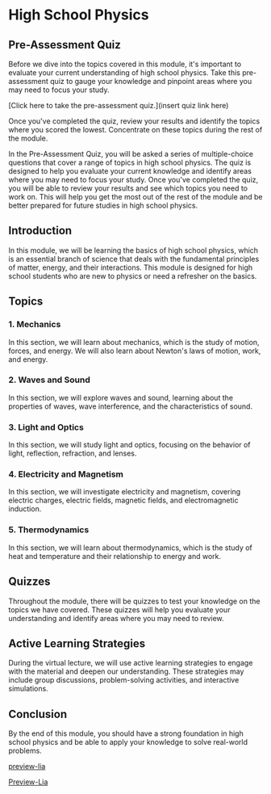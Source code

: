 <!--
author:   U. Anthony Omegbu
email:    anthonyomegbu@gmail.com
version:  0.0.1

tags:     LiaScript, education, OER

logo:     https://your-logo-url.com/logo.jpg

comment:  This document is a simple LiaScript course example.

-->

# High School Physics

## Pre-Assessment Quiz

Before we dive into the topics covered in this module, it's important to evaluate your current understanding of high school physics. Take this pre-assessment quiz to gauge your knowledge and pinpoint areas where you may need to focus your study.

[Click here to take the pre-assessment quiz.](insert quiz link here)

Once you've completed the quiz, review your results and identify the topics where you scored the lowest. Concentrate on these topics during the rest of the module.

In the Pre-Assessment Quiz, you will be asked a series of multiple-choice questions that cover a range of topics in high school physics. The quiz is designed to help you evaluate your current knowledge and identify areas where you may need to focus your study. Once you've completed the quiz, you will be able to review your results and see which topics you need to work on. This will help you get the most out of the rest of the module and be better prepared for future studies in high school physics.

## Introduction

In this module, we will be learning the basics of high school physics, which is an essential branch of science that deals with the fundamental principles of matter, energy, and their interactions. This module is designed for high school students who are new to physics or need a refresher on the basics.

## Topics

### 1. Mechanics

In this section, we will learn about mechanics, which is the study of motion, forces, and energy. We will also learn about Newton's laws of motion, work, and energy.

### 2. Waves and Sound

In this section, we will explore waves and sound, learning about the properties of waves, wave interference, and the characteristics of sound.

### 3. Light and Optics

In this section, we will study light and optics, focusing on the behavior of light, reflection, refraction, and lenses.

### 4. Electricity and Magnetism

In this section, we will investigate electricity and magnetism, covering electric charges, electric fields, magnetic fields, and electromagnetic induction.

### 5. Thermodynamics

In this section, we will learn about thermodynamics, which is the study of heat and temperature and their relationship to energy and work.

## Quizzes

Throughout the module, there will be quizzes to test your knowledge on the topics we have covered. These quizzes will help you evaluate your understanding and identify areas where you may need to review.

## Active Learning Strategies

During the virtual lecture, we will use active learning strategies to engage with the material and deepen our understanding. These strategies may include group discussions, problem-solving activities, and interactive simulations.

## Conclusion

By the end of this module, you should have a strong foundation in high school physics and be able to apply your knowledge to solve real-world problems.

[preview-lia](https://raw.githubusercontent.com/awakwe/HighSchoolPhysics/main/README.md)

[Preview-Lia](https://liascript.github.io/course/?https://raw.githubusercontent.com/awakwe/HighSchoolPhysics/main/README.md)
